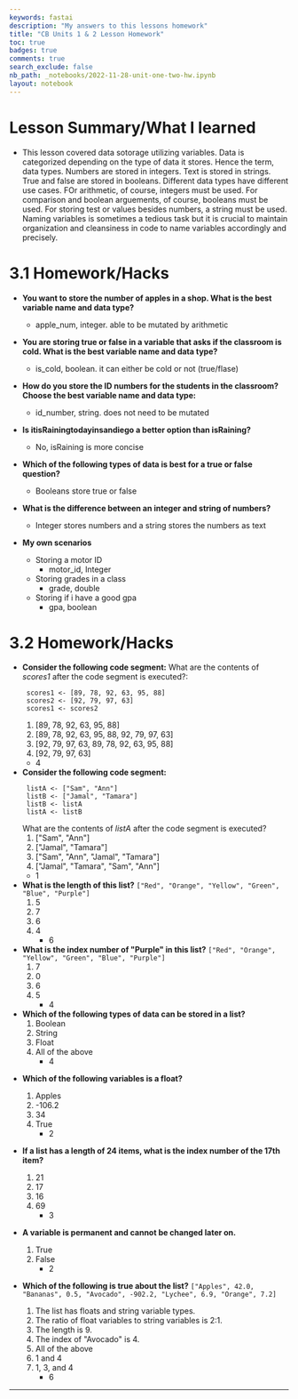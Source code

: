 ```yaml
---
keywords: fastai
description: "My answers to this lessons homework"
title: "CB Units 1 & 2 Lesson Homework"
toc: true
badges: true
comments: true
search_exclude: false
nb_path: _notebooks/2022-11-28-unit-one-two-hw.ipynb
layout: notebook
---
```


<!--
#################################################
### THIS FILE WAS AUTOGENERATED! DO NOT EDIT! ###
#################################################
# file to edit: _notebooks/2022-11-28-unit-one-two-hw.ipynb
-->

<div class="container" id="notebook-container">
        
<div class="cell border-box-sizing text_cell rendered"><div class="inner_cell">
<div class="text_cell_render border-box-sizing rendered_html">
<h1 id="Lesson-Summary/What-I-learned">Lesson Summary/What I learned<a class="anchor-link" href="#Lesson-Summary/What-I-learned"> </a></h1><ul>
<li>This lesson covered data sotorage utilizing variables. Data is categorized depending on the type of data it stores. Hence the term, data types. Numbers are stored in integers. Text is stored in strings. True and false are stored in booleans. Different data types have different use cases. FOr arithmetic, of course, integers must be used. For comparison and boolean arguements, of course, booleans must be used. For storing test or values besides numbers, a string must be used. Naming variables is sometimes a tedious task but it is crucial to maintain organization and cleansiness in code to name variables accordingly and precisely.</li>
</ul>

</div>
</div>
</div>
<div class="cell border-box-sizing text_cell rendered"><div class="inner_cell">
<div class="text_cell_render border-box-sizing rendered_html">
<h1 id="3.1-Homework/Hacks">3.1 Homework/Hacks<a class="anchor-link" href="#3.1-Homework/Hacks"> </a></h1><ul>
<li><p><strong>You want to store the number of apples in a shop. What is the best variable name and data type?</strong></p>
<ul>
<li>apple_num, integer. able to be mutated by arithmetic</li>
</ul>
</li>
<li><p><strong>You are storing true or false in a variable that asks if the classroom is cold. What is the best variable name and data type?</strong></p>
<ul>
<li>is_cold, boolean. it can either be cold or not (true/flase)</li>
</ul>
</li>
<li><p><strong>How do you store the ID numbers for the students in the classroom? Choose the best variable name and data type:</strong></p>
<ul>
<li>id_number, string. does not need to be mutated</li>
</ul>
</li>
<li><p><strong>Is itisRainingtodayinsandiego a better option than isRaining?</strong></p>
<ul>
<li>No, isRaining is more concise</li>
</ul>
</li>
<li><p><strong>Which of the following types of data is best for a true or false question?</strong></p>
<ul>
<li>Booleans store true or false</li>
</ul>
</li>
<li><p><strong>What is the difference between an integer and string of numbers?</strong></p>
<ul>
<li>Integer stores numbers and a string stores the numbers as text</li>
</ul>
</li>
<li><p><strong>My own scenarios</strong></p>
<ul>
<li>Storing a motor ID <ul>
<li>motor_id, Integer</li>
</ul>
</li>
<li>Storing grades in a class<ul>
<li>grade, double</li>
</ul>
</li>
<li>Storing if i have a good gpa<ul>
<li>gpa, boolean </li>
</ul>
</li>
</ul>
</li>
</ul>

</div>
</div>
</div>
<div class="cell border-box-sizing text_cell rendered"><div class="inner_cell">
<div class="text_cell_render border-box-sizing rendered_html">
<h1 id="3.2-Homework/Hacks">3.2 Homework/Hacks<a class="anchor-link" href="#3.2-Homework/Hacks"> </a></h1><ul>
<li><p><strong>Consider the following code segment:</strong>
 What are the contents of <em>scores1</em> after the code segment is executed?:</p>

<pre><code> scores1 &lt;- [89, 78, 92, 63, 95, 88]
 scores2 &lt;- [92, 79, 97, 63]
 scores1 &lt;- scores2</code></pre>
<ol>
<li>[89, 78, 92, 63, 95, 88]</li>
<li>[89, 78, 92, 63, 95, 88, 92, 79, 97, 63]</li>
<li>[92, 79, 97, 63, 89, 78, 92, 63, 95, 88]</li>
<li>[92, 79, 97, 63]</li>
</ol>
<ul>
<li>4</li>
</ul>
</li>
<li><strong>Consider the following code segment:</strong>
<pre><code> listA &lt;- ["Sam", "Ann"]
 listB &lt;- ["Jamal", "Tamara"]
 listB &lt;- listA
 listA &lt;- listB</code></pre>
 What are the contents of <em>listA</em> after the code segment is executed?<ol>
<li>["Sam", "Ann"]</li>
<li>["Jamal", "Tamara"]</li>
<li>["Sam", "Ann", "Jamal", "Tamara"]</li>
<li>["Jamal", "Tamara", "Sam", "Ann"]</li>
</ol>
<ul>
<li>1</li>
</ul>
</li>
<li><strong>What is the length of this list?</strong>
 <code>["Red", "Orange", "Yellow", "Green", "Blue", "Purple"]</code><ol>
<li>5</li>
<li>7</li>
<li>6</li>
<li>4<ul>
<li>6</li>
</ul>
</li>
</ol>
</li>
<li><strong>What is the index number of "Purple" in this list?</strong>
 <code>["Red", "Orange", "Yellow", "Green", "Blue", "Purple"]</code><ol>
<li>7</li>
<li>0</li>
<li>6</li>
<li>5<ul>
<li>4</li>
</ul>
</li>
</ol>
</li>
<li><strong>Which of the following types of data can be stored in a list?</strong><ol>
<li>Boolean</li>
<li>String</li>
<li>Float</li>
<li>All of the above<ul>
<li>4</li>
</ul>
</li>
</ol>
</li>
<li><p><strong>Which of the following variables is a float?</strong></p>
<ol>
<li>Apples</li>
<li>-106.2</li>
<li>34</li>
<li>True<ul>
<li>2</li>
</ul>
</li>
</ol>
</li>
<li><p><strong>If a list has a length of 24 items, what is the index number of the 17th item?</strong></p>
<ol>
<li>21</li>
<li>17</li>
<li>16</li>
<li>69<ul>
<li>3</li>
</ul>
</li>
</ol>
</li>
<li><p><strong>A variable is permanent and cannot be changed later on.</strong></p>
<ol>
<li>True</li>
<li>False<ul>
<li>2</li>
</ul>
</li>
</ol>
</li>
<li><p><strong>Which of the following is true about the list?</strong>
 <code>["Apples", 42.0, "Bananas", 0.5, "Avocado", -902.2, "Lychee", 6.9, "Orange", 7.2]</code></p>
<ol>
<li>The list has floats and string variable types.</li>
<li>The ratio of float variables to string variables is 2:1.</li>
<li>The length is 9.</li>
<li>The index of "Avocado" is 4.</li>
<li>All of the above</li>
<li>1 and 4</li>
<li>1, 3, and 4<ul>
<li>6</li>
</ul>
</li>
</ol>
</li>
</ul>
<hr>

</div>
</div>
</div>
</div>
 

